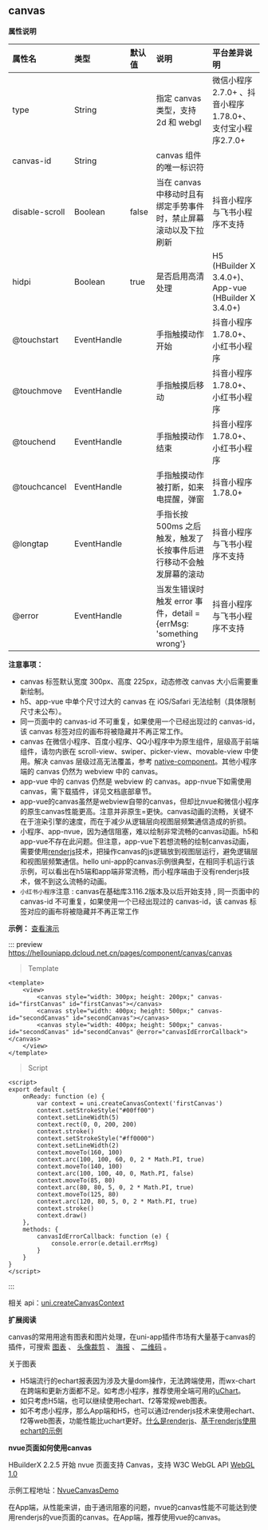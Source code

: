 ## canvas

<!-- UNIAPPCOMJSON.canvas.description -->

<!-- UNIAPPCOMJSON.canvas.compatibility -->

**属性说明**

|属性名|类型|默认值|说明|平台差异说明|
|:-|:-|:-|:-|:-|
|type|String||指定 canvas 类型，支持 2d 和 webgl|微信小程序2.7.0+ 、抖音小程序1.78.0+、支付宝小程序2.7.0+|
|canvas-id|String||canvas 组件的唯一标识符||
|disable-scroll|Boolean|false|当在 canvas 中移动时且有绑定手势事件时，禁止屏幕滚动以及下拉刷新|抖音小程序与飞书小程序不支持|
|hidpi|Boolean|true|是否启用高清处理|H5 (HBuilder X 3.4.0+)、App-vue (HBuilder X 3.4.0+)|
|@touchstart|EventHandle||手指触摸动作开始|抖音小程序1.78.0+、小红书小程序|
|@touchmove|EventHandle||手指触摸后移动|抖音小程序1.78.0+、小红书小程序|
|@touchend|EventHandle||手指触摸动作结束|抖音小程序1.78.0+、小红书小程序|
|@touchcancel|EventHandle||手指触摸动作被打断，如来电提醒，弹窗|抖音小程序1.78.0+|
|@longtap|EventHandle||手指长按 500ms 之后触发，触发了长按事件后进行移动不会触发屏幕的滚动|抖音小程序与飞书小程序不支持|
|@error|EventHandle||当发生错误时触发 error 事件，detail = {errMsg: 'something wrong'}|抖音小程序与飞书小程序不支持|

**注意事项：**

* canvas 标签默认宽度 300px、高度 225px，动态修改 canvas 大小后需要重新绘制。
* h5、app-vue 中单个尺寸过大的 canvas 在 iOS/Safari 无法绘制（具体限制尺寸未公布）。
* 同一页面中的 canvas-id 不可重复，如果使用一个已经出现过的 canvas-id，该 canvas 标签对应的画布将被隐藏并不再正常工作。
* canvas 在微信小程序、百度小程序、QQ小程序中为原生组件，层级高于前端组件，请勿内嵌在 scroll-view、swiper、picker-view、movable-view 中使用。解决 canvas 层级过高无法覆盖，参考 [native-component](/component/native-component)。其他小程序端的 canvas 仍然为 webview 中的 canvas。
* app-vue 中的 canvas 仍然是 webview 的 canvas。app-nvue下如需使用canvas，需下载插件，详见文档底部章节。
* app-vue的canvas虽然是webview自带的canvas，但却比nvue和微信小程序的原生canvas性能更高。注意并非原生=更快。canvas动画的流畅，关键不在于渲染引擎的速度，而在于减少从逻辑层向视图层频繁通信造成的折损。
* 小程序、app-nvue，因为通信阻塞，难以绘制非常流畅的canvas动画。h5和app-vue不存在此问题。但注意，app-vue下若想流畅的绘制canvas动画，需要使用[renderjs](https://uniapp.dcloud.io/tutorial/renderjs?id=renderjs)技术，把操作canvas的js逻辑放到视图层运行，避免逻辑层和视图层频繁通信。hello uni-app的canvas示例很典型，在相同手机运行该示例，可以看出在h5端和app端非常流畅，而小程序端由于没有renderjs技术，做不到这么流畅的动画。
* `小红书小程序`注意 : canvas在基础库3.116.2版本及以后开始支持 , 同一页面中的 canvas-id 不可重复，如果使用一个已经出现过的 canvas-id，该 canvas 标签对应的画布将被隐藏并不再正常工作

**示例：** [查看演示](https://hellouniapp.dcloud.net.cn/pages/component/canvas/canvas)

::: preview https://hellouniapp.dcloud.net.cn/pages/component/canvas/canvas
> Template
```vue
<template>
	<view>
		<canvas style="width: 300px; height: 200px;" canvas-id="firstCanvas" id="firstCanvas"></canvas>
		<canvas style="width: 400px; height: 500px;" canvas-id="secondCanvas" id="secondCanvas"></canvas>
		<canvas style="width: 400px; height: 500px;" canvas-id="secondCanvas" id="secondCanvas" @error="canvasIdErrorCallback"></canvas>
	</view>
</template>
```
> Script
```vue
<script>
export default {
	onReady: function (e) {
		var context = uni.createCanvasContext('firstCanvas')
		context.setStrokeStyle("#00ff00")
		context.setLineWidth(5)
		context.rect(0, 0, 200, 200)
		context.stroke()
		context.setStrokeStyle("#ff0000")
		context.setLineWidth(2)
		context.moveTo(160, 100)
		context.arc(100, 100, 60, 0, 2 * Math.PI, true)
		context.moveTo(140, 100)
		context.arc(100, 100, 40, 0, Math.PI, false)
		context.moveTo(85, 80)
		context.arc(80, 80, 5, 0, 2 * Math.PI, true)
		context.moveTo(125, 80)
		context.arc(120, 80, 5, 0, 2 * Math.PI, true)
		context.stroke()
		context.draw()
	},
	methods: {
		canvasIdErrorCallback: function (e) {
			console.error(e.detail.errMsg)
		}
	}
}
</script>
```
:::

相关 api：[uni.createCanvasContext](/api/canvas/createCanvasContext)

<!-- UNIAPPCOMJSON.canvas.reference -->

**扩展阅读**

canvas的常用用途有图表和图片处理，在uni-app插件市场有大量基于canvas的插件，可搜索 [图表](https://ext.dcloud.net.cn/search?q=图表) 、 [头像裁剪](https://ext.dcloud.net.cn/search?q=头像裁剪) 、 [海报](https://ext.dcloud.net.cn/search?q=海报) 、 [二维码](https://ext.dcloud.net.cn/search?q=%E4%BA%8C%E7%BB%B4%E7%A0%81) 。

关于图表
- H5端流行的echart报表因为涉及大量dom操作，无法跨端使用，而wx-chart在跨端和更新方面都不足。如考虑小程序，推荐使用全端可用的[uChart](https://ext.dcloud.net.cn/plugin?id=271)。
- 如只考虑H5端，也可以继续使用echart、f2等常规web图表。
- 如不考虑小程序，那么App端和H5，也可以通过renderjs技术来使用echart、f2等web图表，功能性能比uchart更好。[什么是renderjs](https://uniapp.dcloud.io/frame?id=renderjs)、[基于renderjs使用echart的示例](https://ext.dcloud.net.cn/plugin?id=1207)


**nvue页面如何使用canvas**

HBuilderX 2.2.5 开始 nvue 页面支持 Canvas，支持 W3C WebGL API [WebGL 1.0](https://www.khronos.org/registry/webgl/specs/latest/1.0/)

示例工程地址：[NvueCanvasDemo](https://github.com/dcloudio/NvueCanvasDemo)

在App端，从性能来讲，由于通讯阻塞的问题，nvue的canvas性能不可能达到使用renderjs的vue页面的canvas。在App端，推荐使用vue的canvas。

<!-- UNIAPPCOMJSON.canvas.reference -->
